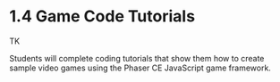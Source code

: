 # 1.4 Game Code Tutorials

TK

Students will complete coding tutorials that show them how to create sample video games using the Phaser CE JavaScript game framework.



